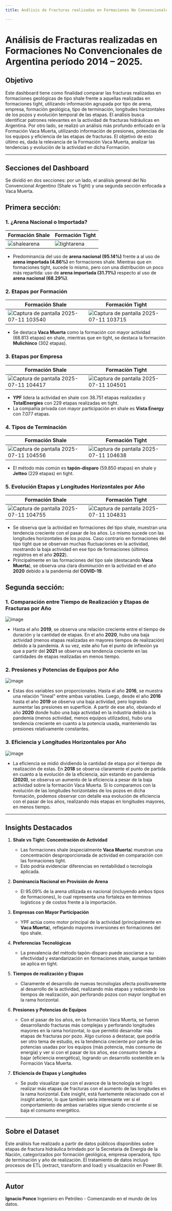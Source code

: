 ```yaml
---
title: Análisis de Fracturas realizadas en Formaciones No Convencionales de Argentina período 2014 – 2025.

---
```


# Análisis de Fracturas realizadas en Formaciones No Convencionales de Argentina período 2014 – 2025.

##  Objetivo

Este dashboard tiene como finalidad comparar las fracturas realizadas en formaciones geológicas de tipo shale frente a aquellas realizadas en formaciones tight, utilizando información agrupada por tipo de arena, empresa, formación geológica, tipo de terminación, longitudes horizontales de los pozos y evolución temporal de las etapas. El análisis busca identificar patrones relevantes en la actividad de fracturas hidráulicas en Argentina. Por otro lado, se realizó un análisis más profundo enfocado en la Formación Vaca Muerta, utilizando información de presiones, potencias de los equipos y eficiencia de las etapas de fracturas. El objetivo de esto último es, dada la relevancia de la Formación Vaca Muerta, analizar las tendencias y evolución de la actividad en dicha Formación.

---

##  Secciones del Dashboard

Se dividió en dos secciones: por un lado, el análisis general del No Convencional Argentino (Shale vs Tight) y una segunda sección enfocada a Vaca Muerta.

## Primera sección:
### 1. ¿Arena Nacional o Importada?
| Formación Shale | Formación Tight |
|------------------|------------------|
| ![shalearena](images/shalearena.png)|![tightarena](https://hackmd.io/_uploads/S1JBzq0rxg.png)|
- Predominancia del uso de **arena nacional (95.14%)** frente a al uso de **arena importada (4.86%)** en formaciones shale. Mientras que en formaciones tight, sucede lo mismo, pero con una distribución un poco más repartida: uso de **arena importada (31.71%)** respecto al uso de **arena nacional (68.29%)**. 

### 2. Etapas por Formación
| Formación Shale | Formación Tight |
|------------------|------------------|
| ![Captura de pantalla 2025-07-11 103540](https://hackmd.io/_uploads/HJi87cRBel.png)|![Captura de pantalla 2025-07-11 103715](https://hackmd.io/_uploads/Bkromq0Hgx.png)|
- Se destaca **Vaca Muerta** como la formación con mayor actividad (68.813 etapas) en shale, mientras que en tight, se destaca la formación **Mulichinco** (302 etapas).

### 3. Etapas por Empresa
 Formación Shale | Formación Tight |
|------------------|------------------|
|![Captura de pantalla 2025-07-11 104417](https://hackmd.io/_uploads/r19HrcCHll.png)|![Captura de pantalla 2025-07-11 104501](https://hackmd.io/_uploads/rk-OS5ASex.png)|
- **YPF** lidera la actividad en shale con 38.751 etapas realizadas y **TotalEnergies** con 229 etapas realizadas en tight.
- La compañía privada con mayor participación en shale es **Vista Energy** con 7.077 etapas. 

### 4. Tipos de Terminación
 Formación Shale | Formación Tight |
|------------------|------------------|
|![Captura de pantalla 2025-07-11 104556](https://hackmd.io/_uploads/B143S9ABex.png)|![Captura de pantalla 2025-07-11 104638](https://hackmd.io/_uploads/HkQ0H5CHee.png)|
- El método más común es **tapón-disparo** (59.850 etapas) en shale y **Jetteo** (229 etapas) en tight.

### 5. Evolución Etapas y Longitudes Horizontales por Año
 Formación Shale | Formación Tight |
|------------------|------------------|
|![Captura de pantalla 2025-07-11 104755](https://hackmd.io/_uploads/rJ-7U9RHgx.png)|![Captura de pantalla 2025-07-11 104831](https://hackmd.io/_uploads/r1VB85CBxg.png)|
- Se observa que la actividad en formaciones del tipo shale, muestran una tendencia creciente con el pasar de los años. Lo mismo sucede con las longitudes horizontales de los pozos. Caso contrario en formaciones del tipo tight que se observan muchas fluctuaciones en la actividad, mostrando la baja actividad en ese tipo de formaciones (últimos registros en el año **2022**).
- Principalmente en las formaciones del tipo sale (destacando **Vaca Muerta**), se observa una clara disminución en la actividad en el año **2020** debido a la pandemia del **COVID-19**.

## Segunda sección:
### 1. Comparación entre Tiempo de Realización y Etapas de Fracturas por Año
![image](https://hackmd.io/_uploads/ByS5890Sxg.png)

- Hasta el año **2019**, se observa una relación creciente entre el tiempo de duración y la cantidad de etapas. En el año **2020**, hubo una baja actividad (menos etapas realizadas en mayores tiempos de realización) debido a la pandemia. A su vez, este año fue el punto de inflexión ya que a partir del **2021** se observa una tendencia creciente en las cantidades de etapas realizadas en menos tiempo.

### 2. Presiones y Potencias de Equipos por Año
![image](https://hackmd.io/_uploads/By16U9RHxl.png)

- Estas dos variables son proporcionales. Hasta el año **2016**, se muestra una relación "lineal" entre ambas variables. Luego, desde el año **2016** hasta el año **2019** se observa una baja actividad, pero logrando aumentar las presiones en superficie. A partir de ese año, obviando el año **2020** donde hubo una baja actividad en la industria debido a la pandemia (menos actividad, menos equipos utilizados), hubo una tendencia creciente en cuanto a la potencia usada, manteniendo las presiones relativamente constantes.

### 3. Eficiencia y Longitudes Horizontales por Año
![image](https://hackmd.io/_uploads/HJcCU50Hgl.png)

- La eficiencia se midió dividiendo la cantidad de etapa por el tiempo de realización de estas. En **2018** se observa claramente el punto de partida en cuanto a la evolución de la eficiencia, aún estando en pandemia **(2020)**, se observa un aumento de la eficiencia a pesar de la baja actividad sobre la formación Vaca Muerta. Si lo comparamos con la evolución de las longitudes horizontales de los pozos en dicha formación, podemos observar con detalle esa evolución de eficiencia con el pasar de los años, realizando más etapas en longitudes mayores, en menos tiempo.

---

##  Insights Destacados

1. **Shale vs Tight: Concentración de Actividad**
   - Las formaciones shale (especialmente **Vaca Muerta**) muestran una concentración desproporcionada de actividad en comparación con las formaciones tight.
   - Esto podría evidenciar diferencias en rentabilidad o tecnología aplicada.

2. **Dominancia Nacional en Provisión de Arena**
   - El 95.09% de la arena utilizada es nacional (incluyendo ambos tipos de formaciones), lo cual representa una fortaleza en términos logísticos y de costos frente a la importación.

3. **Empresas con Mayor Participación**
   - YPF actúa como motor principal de la actividad (principalmente en **Vaca Muerta**), reflejando mayores inversiones en formaciones del tipo shale.
   

4. **Preferencias Tecnológicas**
   - La prevalencia del método tapón-disparo puede asociarse a su efectividad y estandarización en formaciones shale, aunque también se aplica en tight.

5. **Tiempos de realización y Etapas**
   - Claramente el desarrollo de nuevas tecnologías afecta positivamente al desarrollo de la actividad, realizando más etapas y reduciendo los tiempos de realización, aún perforando pozos con mayor longitud en la rama horizontal.
6. **Presiones y Potencias de Equipos** 
    - Con el pasar de los años, en la formación Vaca Muerta, se fueron desarrollando fracturas más complejas y perforando longitudes mayores en la rama horizontal, lo que permitió desarrollar más etapas de fracturas por pozo. Algo curioso a destacar, que podría ser otro tema de estudio, es la tendencia creciente por parte de las potencias usadas por los equipos (más potencia, más consumo de energía) y ver si con el pasar de los años, ese consumo tiende a bajar (eficiencia energética), logrando un desarrollo sostenible en la Formación Vaca Muerta.
7. **Eficiencia de Etapas y Longitudes**
   - Se pudo visualizar que con el avance de la tecnología se logró realizar más etapas de fracturas con el aumento de las longitudes en la rama horizontal. Este insight, está fuertemente relacionado con el insight anterior, lo que también sería interesante ver si el comportamiento de ambas variables sigue siendo creciente si se baja el consumo energético.

---

##  Sobre el Dataset

Este análisis fue realizado a partir de datos públicos disponibles sobre etapas de fractura hidráulica brindado por la Secretaria de Energía de la Nación,  categorizados por formación geológica, empresa operadora, tipo de terminación y año de realización. El tratamiento de datos incluyó procesos de ETL (extract, transform and load) y visualización en Power BI.


---

##  Autor

**Ignacio Ponce**
Ingeniero en Petróleo - Comenzando en el mundo de los datos.
